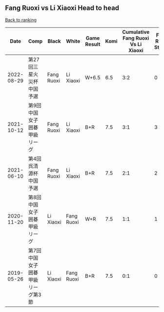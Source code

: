 ## Fang Ruoxi vs Li Xiaoxi Head to head

[Back to ranking](../../index.md)




| **Date** | **Comp** | **Black** | **White** | **Game Result** | **Komi** | **Cumulative Fang Ruoxi Vs Li Xiaoxi** | **Fang Ruoxi Streak** | **Li Xiaoxi Streak** | 
| --- | --- | --- | --- | --- | --- | --- | --- | --- |
| 2022-08-29 | 第27回三星火災杯中国予選 | Fang Ruoxi | Li Xiaoxi | W+6.5 | 6.5 | 3:2 | 0 | 1 | 
| 2021-10-12 | 第9回中国女子囲碁甲級リーグ | Fang Ruoxi | Li Xiaoxi | B+R | 7.5 | 3:1 | 3 | 0 | 
| 2021-06-10 | 第4回呉清源杯中国予選 | Fang Ruoxi | Li Xiaoxi | B+R | 7.5 | 2:1 | 2 | 0 | 
| 2020-11-20 | 第8回中国女子囲碁甲級リーグ | Li Xiaoxi | Fang Ruoxi | W+R | 7.5 | 1:1 | 1 | 0 | 
| 2019-05-26 | 第7回中国女子囲碁甲級リーグ第3節 | Li Xiaoxi | Fang Ruoxi | B+R | 7.5 | 0:1 | 0 | 1 |




